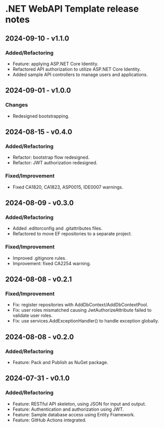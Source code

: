 # .NET WebAPI Template release notes

## 2024-09-10 - v1.1.0

### Added/Refactoring

- Feature: applying ASP.NET Core Identity.
- Refactored API authorization to utilize ASP.NET Core Identity.
- Added sample API controllers to manage users and applications.

## 2024-09-01 - v1.0.0

### Changes

- Redesigned bootstrapping.

## 2024-08-15 - v0.4.0

### Added/Refactoring

- Refactor: bootstrap flow redesigned.
- Refactor: JWT authorization redesigned.

### Fixed/Improvement

- Fixed CA1820, CA1823, ASP0015, IDE0007 warnings.

## 2024-08-09 - v0.3.0

### Added/Refactoring

- Added .editorconfig and .gitattributes files.
- Refactored to move EF repositories to a separate project.

### Fixed/Improvement

- Improved .gitignore rules.
- Improvement: fixed CA2254 warning.

## 2024-08-08 - v0.2.1

### Fixed/Improvement

- Fix: register repositories with AddDbContext/AddDbContextPool.
- Fix: user roles mismatched causing JwtAuthorizeAttribute failed to validate user roles.
- Fix: use services.AddExceptionHandler() to handle exception globally.

## 2024-08-08 - v0.2.0

### Added/Refactoring

- Feature: Pack and Publish as NuGet package.

## 2024-07-31 - v0.1.0

### Added/Refactoring

- Feature: RESTful API skeleton, using JSON for input and output.
- Feature: Authentication and authorization using JWT.
- Feature: Sample database access using Entity Framework.
- Feature: GitHub Actions integrated.
